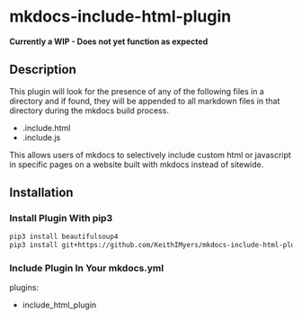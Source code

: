 # mkdocs-include-html-plugin

**Currently a WIP - Does not yet function as expected**

## Description

This plugin will look for the presence of any of the following files in a directory and if found, they will be appended to all markdown files in that directory during the mkdocs build process.

- .include.html
- .include.js

This allows users of mkdocs to selectively include custom html or javascript in specific pages on a website built with mkdocs instead of sitewide. 

## Installation 

### Install Plugin With pip3

```bash
pip3 install beautifulsoup4
pip3 install git+https://github.com/KeithIMyers/mkdocs-include-html-plugin.git
```

### Include Plugin In Your mkdocs.yml

plugins:
  - include_html_plugin
